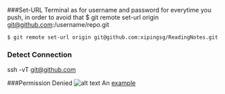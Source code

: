 ###Set-URL
Terminal as for username and password for everytime you push, in order to avoid that $ git remote set-url origin git@github.com:/username/repo.git

`$ git remote set-url origin git@github.com:xipingsg/ReadingNotes.git`


### Detect Connection
ssh -vT git@github.com


###Permission Denied
![alt text](https://github.com/xipingsg/ReadingNotes/Permission_Denied.png "Permission Denied")
An [example](https://help.github.com/articles/error-permission-denied-publickey/ "Title")


